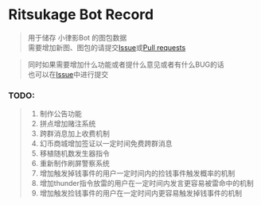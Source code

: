 # Ritsukage Bot Record  

> 用于储存 小律影Bot 的图包数据  
> 需要增加新图、图包的请提交[Issue](https://github.com/BAKAOLC/RitsukageBotRecord/issues)或[Pull requests](https://github.com/BAKAOLC/RitsukageBotRecord/pulls)  

> 同时如果需要增加什么功能或者提什么意见或者有什么BUG的话  
> 也可以在[Issue](https://github.com/BAKAOLC/RitsukageBotRecord/issues)中进行提交  

### TODO:  
> 1. 制作公告功能  
> 2. 拼点增加赌注系统  
> 3. 跨群消息加上收费机制  
> 4. 幻币商城增加签证以一定时间免费跨群消息  
> 5. 移植随机数发生器指令  
> 6. 重新制作刷屏警察系统  
> 7. 增加触发掉钱事件的用户一定时间内的捡钱事件触发概率的机制  
> 8. 增加thunder指令放雷的用户在一定时间内发言更容易被雷命中的机制  
> 9. 增加触发捡钱事件的用户在一定时间内更容易触发掉钱事件的机制  